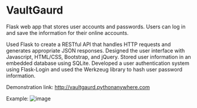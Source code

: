 # VaultGaurd
Flask web app that stores user accounts and passwords. Users can log in and save the information for their online accounts.

Used Flask to create a RESTful API that handles HTTP requests and generates appropriate JSON responses. Designed the user interface with Javascript, HTML/CSS, Bootstrap, and jQuery. Stored user information in an embedded database using SQLite. Developed a user authentication system using Flask-Login and used the Werkzeug library to hash user password information. 


Demonstration link: http://vaultgaurd.pythonanywhere.com

Example:
![image](https://github.com/MatteoPassalent/VaultGaurd/assets/127155708/db7af496-19fa-4048-aaae-62b7c7ef1f6f)

